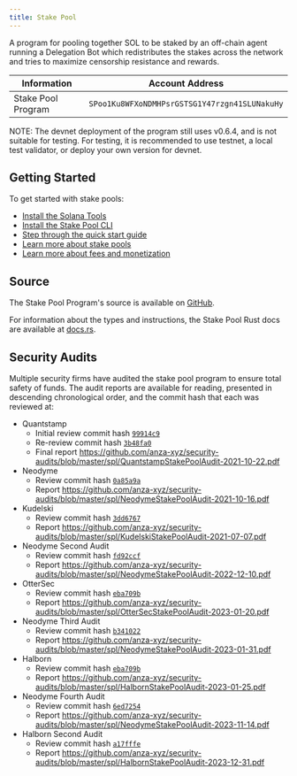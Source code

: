 ```yaml
---
title: Stake Pool
---
```


A program for pooling together SOL to be staked by an off-chain agent running
a Delegation Bot which redistributes the stakes across the network and tries
to maximize censorship resistance and rewards.

| Information | Account Address |
| --- | --- |
| Stake Pool Program | `SPoo1Ku8WFXoNDMHPsrGSTSG1Y47rzgn41SLUNakuHy` |

NOTE: The devnet deployment of the program still uses v0.6.4, and is not suitable
for testing. For testing, it is recommended to use testnet, a local test validator,
or deploy your own version for devnet.

## Getting Started

To get started with stake pools:

- [Install the Solana Tools](https://docs.solana.com/cli/install-solana-cli-tools)
- [Install the Stake Pool CLI](./cli.md)
- [Step through the quick start guide](./quickstart.md)
- [Learn more about stake pools](./overview.md)
- [Learn more about fees and monetization](./fees.md)

## Source

The Stake Pool Program's source is available on
[GitHub](https://github.com/solana-program/stake-pool).

For information about the types and instructions, the Stake Pool Rust docs are
available at [docs.rs](https://docs.rs/spl-stake-pool/latest/spl_stake_pool/index.html).

## Security Audits

Multiple security firms have audited the stake pool program to ensure total
safety of funds. The audit reports are available for reading, presented in descending
chronological order, and the commit hash that each was reviewed at:

* Quantstamp
    - Initial review commit hash [`99914c9`](https://github.com/solana-labs/solana-program-library/tree/99914c9fc7246b22ef04416586ab1722c89576de)
    - Re-review commit hash [`3b48fa0`](https://github.com/solana-labs/solana-program-library/tree/3b48fa09d38d1b66ffb4fef186b606f1bc4fdb31)
    - Final report https://github.com/anza-xyz/security-audits/blob/master/spl/QuantstampStakePoolAudit-2021-10-22.pdf
* Neodyme
    - Review commit hash [`0a85a9a`](https://github.com/solana-labs/solana-program-library/tree/0a85a9a533795b6338ea144e433893c6c0056210)
    - Report https://github.com/anza-xyz/security-audits/blob/master/spl/NeodymeStakePoolAudit-2021-10-16.pdf
* Kudelski
    - Review commit hash [`3dd6767`](https://github.com/solana-labs/solana-program-library/tree/3dd67672974f92d3b648bb50ee74f4747a5f8973)
    - Report https://github.com/anza-xyz/security-audits/blob/master/spl/KudelskiStakePoolAudit-2021-07-07.pdf
* Neodyme Second Audit
    - Review commit hash [`fd92ccf`](https://github.com/solana-labs/solana-program-library/tree/fd92ccf9e9308508b719d6e5f36474f57023b0b2)
    - Report https://github.com/anza-xyz/security-audits/blob/master/spl/NeodymeStakePoolAudit-2022-12-10.pdf
* OtterSec
    - Review commit hash [`eba709b`](https://github.com/solana-labs/solana-program-library/tree/eba709b9317f8c7b8b197045161cb744241f0bff)
    - Report https://github.com/anza-xyz/security-audits/blob/master/spl/OtterSecStakePoolAudit-2023-01-20.pdf
* Neodyme Third Audit
    - Review commit hash [`b341022`](https://github.com/solana-labs/solana-program-library/tree/b34102211f2a5ea6b83f3ee22f045fb115d87813)
    - Report https://github.com/anza-xyz/security-audits/blob/master/spl/NeodymeStakePoolAudit-2023-01-31.pdf
* Halborn
    - Review commit hash [`eba709b`](https://github.com/solana-labs/solana-program-library/tree/eba709b9317f8c7b8b197045161cb744241f0bff)
    - Report https://github.com/anza-xyz/security-audits/blob/master/spl/HalbornStakePoolAudit-2023-01-25.pdf
* Neodyme Fourth Audit
    - Review commit hash [`6ed7254`](https://github.com/solana-labs/solana-program-library/tree/6ed7254d1a578ffbc2b091d28cb92b25e7cc511d)
    - Report https://github.com/anza-xyz/security-audits/blob/master/spl/NeodymeStakePoolAudit-2023-11-14.pdf
* Halborn Second Audit
    - Review commit hash [`a17fffe`](https://github.com/solana-labs/solana-program-library/tree/a17fffe70d6cc13742abfbc4a4a375b087580bc1)
    - Report https://github.com/anza-xyz/security-audits/blob/master/spl/HalbornStakePoolAudit-2023-12-31.pdf
